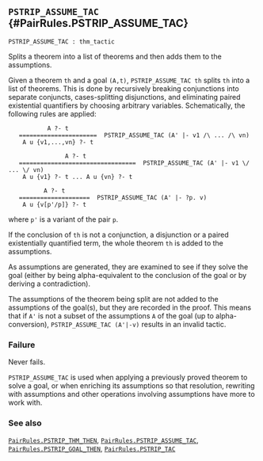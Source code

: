 ## `PSTRIP_ASSUME_TAC` {#PairRules.PSTRIP_ASSUME_TAC}


```
PSTRIP_ASSUME_TAC : thm_tactic
```



Splits a theorem into a list of theorems and then adds them to the assumptions.


Given a theorem `th` and a goal `(A,t)`, `PSTRIP_ASSUME_TAC th` splits `th` into
a list of theorems. This is done by recursively breaking conjunctions into
separate conjuncts, cases-splitting disjunctions, and eliminating paired
existential quantifiers by choosing arbitrary variables.  Schematically,
the following rules are applied:
    
               A ?- t
       ======================  PSTRIP_ASSUME_TAC (A' |- v1 /\ ... /\ vn)
        A u {v1,...,vn} ?- t
    
                    A ?- t
       =================================  PSTRIP_ASSUME_TAC (A' |- v1 \/ ... \/ vn)
        A u {v1} ?- t ... A u {vn} ?- t
    
              A ?- t
       ====================  PSTRIP_ASSUME_TAC (A' |- ?p. v)
        A u {v[p'/p]} ?- t
    
where `p'` is a variant of the pair `p`.

If the conclusion of `th` is not a conjunction, a disjunction or a paired
existentially quantified term, the whole theorem `th` is added to the
assumptions.

As assumptions are generated, they are examined to see if they solve the goal
(either by being alpha-equivalent to the conclusion of the goal or by deriving
a contradiction).

The assumptions of the theorem being split are not added to the assumptions of
the goal(s), but they are recorded in the proof.  This means that if `A'` is
not a subset of the assumptions `A` of the goal (up to alpha-conversion),
`PSTRIP_ASSUME_TAC (A'|-v)` results in an invalid tactic.

### Failure

Never fails.


`PSTRIP_ASSUME_TAC` is used when applying a previously proved theorem to solve
a goal, or when enriching its assumptions so that resolution,
rewriting with assumptions and other operations involving assumptions have
more to work with.

### See also

[`PairRules.PSTRIP_THM_THEN`](#PairRules.PSTRIP_THM_THEN), [`PairRules.PSTRIP_ASSUME_TAC`](#PairRules.PSTRIP_ASSUME_TAC), [`PairRules.PSTRIP_GOAL_THEN`](#PairRules.PSTRIP_GOAL_THEN), [`PairRules.PSTRIP_TAC`](#PairRules.PSTRIP_TAC)

